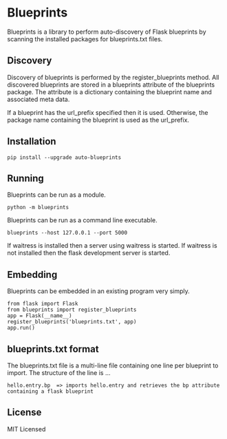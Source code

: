 # Blueprints

Blueprints is a library to perform auto-discovery of Flask blueprints
by scanning the installed packages for blueprints.txt files.

## Discovery

Discovery of blueprints is performed by the register_blueprints method.
All discovered blueprints are stored in a blueprints attribute of the blueprints package.
The attribute is a dictionary containing the blueprint name and associated meta data.

If a blueprint has the url_prefix specified then it is used.
Otherwise, the package name containing the blueprint is used as the url_prefix.

## Installation

    pip install --upgrade auto-blueprints

## Running

Blueprints can be run as a module.

    python -m blueprints

Blueprints can be run as a command line executable.

    blueprints --host 127.0.0.1 --port 5000

If waitress is installed then a server using waitress is started.
If waitress is not installed then the flask development server is started.

## Embedding

Blueprints can be embedded in an existing program very simply.

    from flask import Flask
    from blueprints import register_blueprints
    app = Flask(__name__)
    register_blueprints('blueprints.txt', app)
    app.run()

## blueprints.txt format

The blueprints.txt file is a multi-line file containing one line per blueprint to import.
The structure of the line is <package>.<module>.<blueprint>.

    hello.entry.bp  => imports hello.entry and retrieves the bp attribute containing a flask blueprint

## License

MIT Licensed
